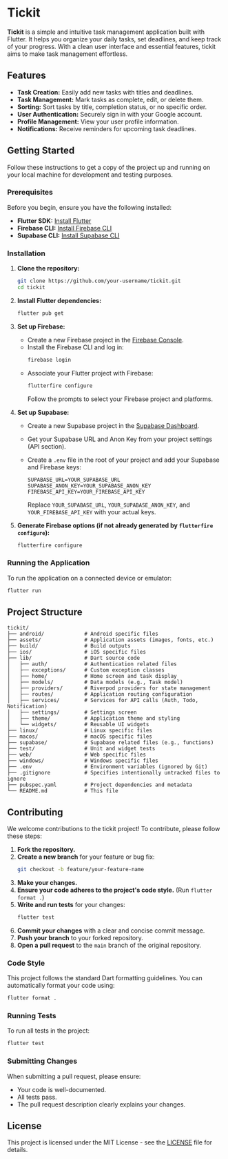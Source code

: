 # Tickit

**Tickit** is a simple and intuitive task management application built with Flutter. It helps you organize your daily tasks, set deadlines, and keep track of your progress. With a clean user interface and essential features, tickit aims to make task management effortless.

## Features

*   **Task Creation:** Easily add new tasks with titles and deadlines.
*   **Task Management:** Mark tasks as complete, edit, or delete them.
*   **Sorting:** Sort tasks by title, completion status, or no specific order.
*   **User Authentication:** Securely sign in with your Google account.
*   **Profile Management:** View your user profile information.
*   **Notifications:** Receive reminders for upcoming task deadlines.

## Getting Started

Follow these instructions to get a copy of the project up and running on your local machine for development and testing purposes.

### Prerequisites

Before you begin, ensure you have the following installed:

*   **Flutter SDK:** [Install Flutter](https://flutter.dev/docs/get-started/install)
*   **Firebase CLI:** [Install Firebase CLI](https://firebase.google.com/docs/cli#install_the_firebase_cli)
*   **Supabase CLI:** [Install Supabase CLI](https://supabase.com/docs/guides/cli)

### Installation

1.  **Clone the repository:**

    ```bash
    git clone https://github.com/your-username/tickit.git
    cd tickit
    ```

2.  **Install Flutter dependencies:**

    ```bash
    flutter pub get
    ```

3.  **Set up Firebase:**

    *   Create a new Firebase project in the [Firebase Console](https://console.firebase.google.com/).
    *   Install the Firebase CLI and log in:
        ```bash
        firebase login
        ```
    *   Associate your Flutter project with Firebase:
        ```bash
        flutterfire configure
        ```
        Follow the prompts to select your Firebase project and platforms.

4.  **Set up Supabase:**

    *   Create a new Supabase project in the [Supabase Dashboard](https://app.supabase.com/).
    *   Get your Supabase URL and Anon Key from your project settings (API section).
    *   Create a `.env` file in the root of your project and add your Supabase and Firebase keys:

        ```
        SUPABASE_URL=YOUR_SUPABASE_URL
        SUPABASE_ANON_KEY=YOUR_SUPABASE_ANON_KEY
        FIREBASE_API_KEY=YOUR_FIREBASE_API_KEY
        ```
        Replace `YOUR_SUPABASE_URL`, `YOUR_SUPABASE_ANON_KEY`, and `YOUR_FIREBASE_API_KEY` with your actual keys.

5.  **Generate Firebase options (if not already generated by `flutterfire configure`):**

    ```bash
    flutterfire configure
    ```

### Running the Application

To run the application on a connected device or emulator:

```bash
flutter run
```

## Project Structure

```
tickit/
├── android/             # Android specific files
├── assets/              # Application assets (images, fonts, etc.)
├── build/               # Build outputs
├── ios/                 # iOS specific files
├── lib/                 # Dart source code
│   ├── auth/            # Authentication related files
│   ├── exceptions/      # Custom exception classes
│   ├── home/            # Home screen and task display
│   ├── models/          # Data models (e.g., Task model)
│   ├── providers/       # Riverpod providers for state management
│   ├── routes/          # Application routing configuration
│   ├── services/        # Services for API calls (Auth, Todo, Notification)
│   ├── settings/        # Settings screen
│   ├── theme/           # Application theme and styling
│   └── widgets/         # Reusable UI widgets
├── linux/               # Linux specific files
├── macos/               # macOS specific files
├── supabase/            # Supabase related files (e.g., functions)
├── test/                # Unit and widget tests
├── web/                 # Web specific files
├── windows/             # Windows specific files
├── .env                 # Environment variables (ignored by Git)
├── .gitignore           # Specifies intentionally untracked files to ignore
├── pubspec.yaml         # Project dependencies and metadata
└── README.md            # This file
```

## Contributing

We welcome contributions to the tickit project! To contribute, please follow these steps:

1.  **Fork the repository.**
2.  **Create a new branch** for your feature or bug fix:
    ```bash
    git checkout -b feature/your-feature-name
    ```
3.  **Make your changes.**
4.  **Ensure your code adheres to the project's code style.** (Run `flutter format .`)
5.  **Write and run tests** for your changes:
    ```bash
    flutter test
    ```
6.  **Commit your changes** with a clear and concise commit message.
7.  **Push your branch** to your forked repository.
8.  **Open a pull request** to the `main` branch of the original repository.

### Code Style

This project follows the standard Dart formatting guidelines. You can automatically format your code using:

```bash
flutter format .
```

### Running Tests

To run all tests in the project:

```bash
flutter test
```

### Submitting Changes

When submitting a pull request, please ensure:

*   Your code is well-documented.
*   All tests pass.
*   The pull request description clearly explains your changes.

## License

This project is licensed under the MIT License - see the [LICENSE](LICENSE) file for details.